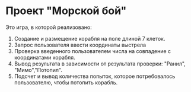 # Проект "Морской бой"
Это игра, в которой реализовано:
<ol>
  <li>Создание и размещение корабля на поле длиной 7 клеток.</li>
<li>Запрос пользователя ввести координаты выстрела</li>
<li>Проверка введенного пользователем числа на совпадение с координатами корабля.</li>
<li>Вывод результата в зависимости от результата проверки: "Ранил", "Мимо","Потопил".</li>
<li>Подсчет и вывод количества попыток, которое потребовалось пользователю, чтобы потопить корабль.</li>
</ol>
